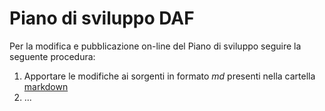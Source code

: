 # Piano di sviluppo DAF


Per la modifica e pubblicazione on-line del Piano di sviluppo seguire la seguente procedura:

1. Apportare le modifiche ai sorgenti in formato *md* presenti nella cartella [markdown](markdown) 
2. ...
